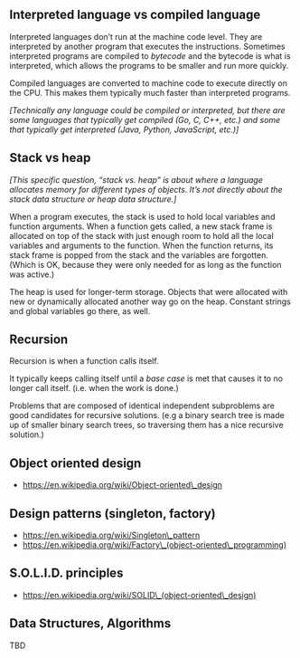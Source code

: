Interpreted language vs compiled language
-----------------------------------------

Interpreted languages don’t run at the machine code level. They are interpreted by another program that executes the instructions. Sometimes interpreted programs are compiled to *bytecode* and the bytecode is what is interpreted, which allows the programs to be smaller and run more quickly.

Compiled languages are converted to machine code to execute directly on the CPU. This makes them typically much faster than interpreted programs.

*\[Technically any language could be compiled or interpreted, but there are some languages that typically get compiled (Go, C, C++, etc.) and some that typically get interpreted (Java, Python, JavaScript, etc.)\]*

Stack vs heap
-------------

*\[This specific question, “stack vs. heap” is about where a language allocates memory for different types of objects. It’s not directly about the stack data structure or heap data structure.\]*

When a program executes, the stack is used to hold local variables and function arguments. When a function gets called, a new stack frame is allocated on top of the stack with just enough room to hold all the local variables and arguments to the function. When the function returns, its stack frame is popped from the stack and the variables are forgotten. (Which is OK, because they were only needed for as long as the function was active.)

The heap is used for longer-term storage. Objects that were allocated with new or dynamically allocated another way go on the heap. Constant strings and global variables go there, as well.

Recursion
---------

Recursion is when a function calls itself.

It typically keeps calling itself until a *base case* is met that causes it to no longer call itself. (i.e. when the work is done.)

Problems that are composed of identical independent subproblems are good candidates for recursive solutions. (e.g a binary search tree is made up of smaller binary search trees, so traversing them has a nice recursive solution.)

Object oriented design
----------------------

-   https://en.wikipedia.org/wiki/Object-oriented\_design

Design patterns (singleton, factory)
------------------------------------

-   https://en.wikipedia.org/wiki/Singleton\_pattern
-   https://en.wikipedia.org/wiki/Factory\_(object-oriented\_programming)

S.O.L.I.D. principles
---------------------

-   https://en.wikipedia.org/wiki/SOLID\_(object-oriented\_design)

Data Structures, Algorithms
---------------------------

TBD

